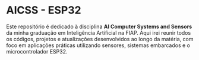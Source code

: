# **AICSS - ESP32**
Este repositório é dedicado à disciplina **AI Computer Systems and Sensors** da minha graduação em Inteligência Artificial na FIAP. Aqui irei reunir todos os códigos, projetos e atualizações desenvolvidos ao longo da matéria, com foco em aplicações práticas utilizando sensores, sistemas embarcados e o microcontrolador ESP32.
